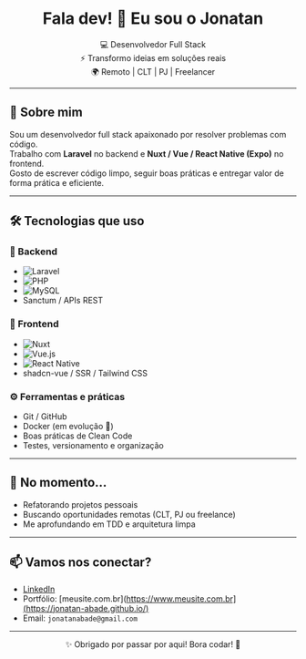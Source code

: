 <h1 align="center">Fala dev! 👋 Eu sou o Jonatan</h1>

<p align="center">
  💻 Desenvolvedor Full Stack <br/>
  ⚡ Transformo ideias em soluções reais <br/>
  🌍 Remoto | CLT | PJ | Freelancer
</p>

---

## 🚀 Sobre mim

Sou um desenvolvedor full stack apaixonado por resolver problemas com código.  
Trabalho com **Laravel** no backend e **Nuxt / Vue / React Native (Expo)** no frontend.  
Gosto de escrever código limpo, seguir boas práticas e entregar valor de forma prática e eficiente.

---

## 🛠️ Tecnologias que uso

### 🧠 Backend
- ![Laravel](https://img.shields.io/badge/Laravel-F72C1F?style=flat&logo=laravel&logoColor=white)
- ![PHP](https://img.shields.io/badge/PHP-777BB4?style=flat&logo=php&logoColor=white)
- ![MySQL](https://img.shields.io/badge/MySQL-005E87?style=flat&logo=mysql&logoColor=white)
- Sanctum / APIs REST

### 💅 Frontend
- ![Nuxt](https://img.shields.io/badge/Nuxt-00DC82?style=flat&logo=nuxt.js&logoColor=white)
- ![Vue.js](https://img.shields.io/badge/Vue.js-35495E?style=flat&logo=vue.js&logoColor=4FC08D)
- ![React Native](https://img.shields.io/badge/React_Native-20232A?style=flat&logo=react&logoColor=61DAFB)
- shadcn-vue / SSR / Tailwind CSS

### ⚙️ Ferramentas e práticas
- Git / GitHub
- Docker (em evolução 🚧)
- Boas práticas de Clean Code
- Testes, versionamento e organização

---

## 🌱 No momento...
- Refatorando projetos pessoais
- Buscando oportunidades remotas (CLT, PJ ou freelance)
- Me aprofundando em TDD e arquitetura limpa

---

## 📫 Vamos nos conectar?

- [LinkedIn]([https://www.linkedin.com/in/seu-usuario/](https://www.linkedin.com/in/jonatan-abade/))  
- Portfólio: [meusite.com.br](https://www.meusite.com.br](https://jonatan-abade.github.io/)  
- Email: `jonatanabade@gmail.com`

---

<p align="center">✨ Obrigado por passar por aqui! Bora codar! 🚀</p>
